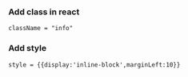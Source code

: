 
### Add class in react
    className = "info" 

### Add style
    style = {{display:'inline-block',marginLeft:10}}




